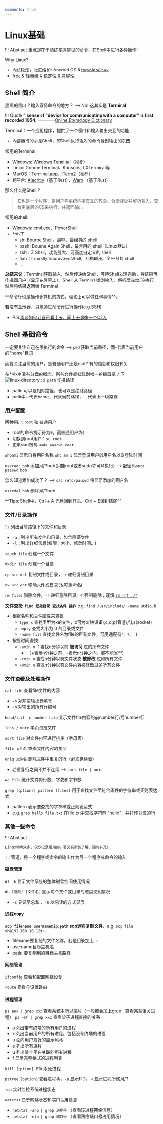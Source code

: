 ```yaml
---
comments: true
---
```



# Linux基础

!!! Abstract
    重点是在于熟练掌握常见的命令，在Shell中进行各种操作!

Why Linux? 

- 内核稳定，社区维护: Android OS & [torvalds/linux](https://github.com/torvalds/linux)
- free & 轻量级 & 稳定性 & 兼容性

## Shell 简介

黑黑的窗口？输入奇怪命令的地方？ --> No! 这其实是 **Terminal**

!!! Quote
    " **sense of "device for communicating with a computer" is first recorded 1954.** ————[Online Etymology Dictionary](https://www.etymonline.com/word/terminal)

Terminal：一个应用程序，提供了一个窗口和输入输出交互的功能

- 内部运行的才是Shell，即Shell执行输入的命令得到输出的东西

常见的Terminal:

- Windows: [Windows Terminal](https://apps.microsoft.com/detail/9N0DX20HK701?hl=en-US&gl=US)（推荐）
- Linux: Gnome Terminal、Konsole、LXTerminal等
- MacOS：Terminal.app、[iTerm2](https://iterm2.com/)（推荐）
- 跨平台: [Alacritty](https://alacritty.org/)（基于Rust），[Warp](https://www.warp.dev/) （基于Rust）

那么什么是Shell？

> 它也是一个程序，是用户与系统内核交互的界面。负责接受并解析输入，交给更底层的OS来执行，并返回输出

常见的shell:

- Windows: cmd.exe、PowerShell
- *nix下
    - sh: Bourne Shell，最早、最经典的 shell
    - bash: Bourne Again Shell，最常用的 shell（Linux默认）
    - zsh：Z Shell，功能强大、可高度自定义的 shell
    - fish：Friendly Interactive Shell，开箱即用、全平台的 shell
    - ...

**总结来说**：Terminal获取输入，然后传递给Shell，等待Shell处理完后，将结果再传递回用户（显示在屏幕上），Shell 从 Terminal拿到输入，解析后交给OS执行，然后将结果返回给 Terminal

^^命令行也是操作计算机的方式，理论上可以做任何事情^^。

若没有显示器，只能通过命令行进行操作(e.g.SSH) 

- P.S.[谈谈如何让自己看上去、闻上去都像一个CS人](https://zhuanlan.zhihu.com/p/539692975)

## Shell 基础命令

一定要关注自己在哪执行的命令  -->  `pwd` 获取当前路径，而`~`代表当前用户的"home"目录

而要关注当前的用户，是普通用户还是root? 有的信息和权限有关

在*nix中没有分盘的概念，所有文件都挂载到唯一的根目录 `/` 下
![linux-directory](./assets/linux_directory.jpg)
`cd path` 切换路径

- path: 可以是相对路径，也可以是绝对路径
- path中`~` 代表home, `.`代表当前路径，`..`代表上一级路径


### 用户配置

两种用户: root 和 普通用户

- root的命令提示符为`#`，而普通用户为`$`
- 切换到root用户：`su root` 
- 更改root密码 `sudo passwd root`

`whoami` 显示自身用户名称
`who am i` 显示登录用户的用户名以及登陆时间

`useradd bob` 添加用户bob(只能root或者sudo才可以执行)  --> 配密码`sudo passwd bob`

怎么知道添加成功了？  --> `cat /etc/passwd` 将显示添加的用户名

`userdel bob` 删除用户bob

^^Tips: Shell中，Ctrl + A 光标回到开头，Ctrl + E回到结尾^^

### 文件/目录操作

`ls` 列出当前路径下的文件和目录

- `-a`：列出所有文件和目录，包含隐蔽文件
- `-l`：列出详细信息(权限，大小，修改时间...)

`touch file` 创建一个文件

`mkdir file` 创建一个目录

`cp src dst` 复制文件或目录，`-r` 递归复制目录

`mv src dst` 移动文件或目录(也可重命名)

`rm files` 删除文件，`-r` 递归删除目录; `-f` 强制删除；谨慎.[`rm -rf ./*`](https://www.zhihu.com/question/456544289)

**文件查找: `find 起始目录 查找条件 操作`**  e.g. `find /usr/include/ -name stdio.h`

- 根据名称和文件属性来查找
    - `type x` 查找类型为x的文件，x可为b(块设备),c,d,p(管道),f,l,s(socket)
    - `empty`  查找大小为 0 的目录或文件
    - `-name file` 查找文件名为file的所有文件，可用通配符`*、?、[]`
- 按照时间查找
    - `-amin n` ：查找n分钟以前 **被访问** 过的所有文件
        - （+表示n分钟之前，-表示n分钟之内，都不能省**）
    - `-cmin n` 查找n分钟以前文件状态 **被修改** 过的所有文件
    - `-mmin n` 查找n分钟以前文件内容被修改过的所有文件

### 文件查看及处理操作

`cat file` 查看file文件的内容

- `-b` 对非空输出行编号
- `-n` 对输出的所有行编号

`head/tail -n number file` 显示文件file内容的前number行/后number行

`less / more` 单页浏览文件

`sort file` 对文件内容进行排序（字母表）

`file 文件名` 查看文件内容的类型

`uniq 文件名` 删除文件中重复的行（必须连续着）

- 若重复行之间不并不连续 -->  `sort file | uniq`

`wc file` 统计文件的行数、字数和字节数

`grep [options] pattern [files]` 用于查找文件里符合条件的字符串或正则表达式

- pattern 表示要查找的字符串或正则表达式
- e.g. `grep hello file.txt` 在file.txt中查找字符串 "hello"，并打印对应的行

### 其他一些命令

!!! Abstract

    Linux命令众多，仅仅记录常用的。若又有新的了解，随时补充!

`|` : 管道，将一个程序或命令的输出作为另一个程序或命令的输入

#### 磁盘管理

`df -h` 显示文件系统的整体磁盘空间使用情况

`du [选项] [文件名]` 显示每个文件或目录的磁盘使用情况

- `-s` 只显示总和； `-h` 以易读的方式显示

#### 远程copy

**`scp filename username@ip:path` scp远程复制文件**，e.g. `scp file yh@192.168.10.129:~`

- filename要复制的文件名称，若是目录加上`-r`
- username目标主机名
- path: 要复制到的目标主机路径

#### 网络管理

`ifconfig` 查看和配置网络设备

`route` 查看与设置路由

#### 进程管理

`ps aux | grep xxx` 查看系统中所以进程（一般都会加上grep，查看某些相关进程）
`ps -ef | grep xxx` 查看父子进程直接的关系

- a	列出带有终端的所有用户的进程
- x 列出当前用户的所有进程，包括没有终端的进程
- u 面向用户友好的显示风格
- e	列出所有进程
- u	列出某个用户关联的所有进程
- f 显示完整格式的进程列表

`kill [option] PID` 杀死进程

`pstree [option]` 查看进程树，`-p` 显示PID，`-u`显示进程所属用户

`top`  实时监控系统进程状态

`netstat` 显示网络状态和端口占用信息

- `netstat -anp | grep 进程号` （查看该进程网络信息）
- `netstat –nlp | grep 端口号` （查看网络端口号占用情况）